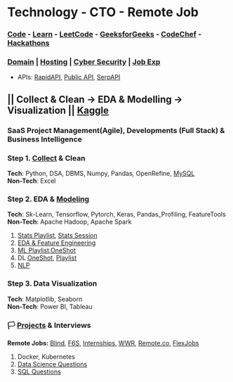 # Technology - CTO - Remote Job

### [Code](https://replit.com/@farhansadidzihan67) - [Learn](https://takeuforward.org) - [LeetCode](https://leetcode.com/u/farhansadidzihan) - [GeeksforGeeks](https://www.geeksforgeeks.org/user/farhansadidzihan67) - [CodeChef](https://www.codechef.com/users/farhanzihan) - [Hackathons](https://devpost.com/farhansadidzihan)
### [Domain](https://www.exonhost.com) | [Hosting](https://console.firebase.google.com/u/0) | [Cyber Security](https://www.crowdstrike.com) | [Job Exp](https://www.theforage.com/achievements)
- APIs: [RapidAPI](https://rapidapi.com/hub), [Public API](https://publicapis.dev/), [SerpAPI](https://serpapi.com/)



## || Collect & Clean -> EDA & Modelling -> Visualization || [Kaggle](https://www.kaggle.com/farhansadidzihan)
### SaaS Project Management(Agile), Developments (Full Stack) & Business Intelligence

### Step 1. [Collect](https://youtu.be/D_wNQR3LeeM?si=oe2rR-RaOSZ8cVZL) & Clean

**Tech**: Python, DSA, DBMS, Numpy, Pandas, OpenRefine,  [MySQL](https://www.youtube.com/watch?v=us1XyayQ6fU&list=PLZoTAELRMXVNMRWlVf0bDDSxNEn38u9Cl) 
<br>
**Non-Tech**: Excel
  
### Step 2. EDA & [Modeling](https://dbourke.link/mlmap)

**Tech**: Sk-Learn, Tensorflow, Pytorch, Keras, Pandas_Profiling, FeatureTools
<br>
**Non-Tech**: Apache Hadoop, Apache Spark
1. [Stats Playlist](https://www.youtube.com/watch?v=7y3XckjaVOw&list=PLTDARY42LDV6YHSRo669_uDDGmUEmQnDJ), [Stats Session](https://www.youtube.com/watch?v=11unm2hmvOQ&list=PLZoTAELRMXVMgtxAboeAx-D9qbnY94Yay)
2. [EDA & Feature Engineering](https://www.youtube.com/watch?v=bTN-6VPe8c0&list=PLZoTAELRMXVPzj1D0i_6ajJ6gyD22b3jh)
1. [ML Playlist](https://www.youtube.com/watch?v=7uwa9aPbBRU&list=PLTDARY42LDV7WGmlzZtY-w9pemyPrKNUZ0),[OneShot](https://youtu.be/JxgmHe2NyeY?si=K0jwXBA-dJPA54nV)
2. DL [OneShot](https://youtu.be/V7Z2sV00nHI?si=A6Vt5s7oDjrSaAoR), [Playlist](https://www.youtube.com/watch?v=8arGWdq_KL0&list=PLZoTAELRMXVPiyueAqA_eQnsycC_DSBns)
3. [NLP](https://www.youtube.com/watch?v=w3coRFpyddQ&list=PLZoTAELRMXVNNrHSKv36Lr3_156yCo6Nn)

### Step 3. Data Visualization

**Tech**: Matplotlib, Seaborn
<br>
**Non-Tech**: Power BI, Tableau 

### 🏳️ [Projects](https://madewithml.com/courses/mlops/) & Interviews
**Remote Jobs:** [Blind](https://www.teamblind.com/salary), [F6S](https://www.f6s.com), [Internships](https://www.virtualinternships.com), [WWR](https://weworkremotely.com), [Remote.co](https://remote.co/remote-jobs), [FlexJobs](https://flexjobs.com)

1. Docker, Kubernetes
3. [Data Science Questions](https://www.mlstack.cafe)
2. [SQL Questions](https://datalemur.com)
